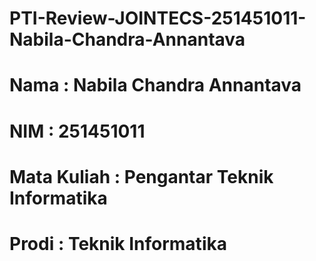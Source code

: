 # PTI-Review-JOINTECS-251451011-Nabila-Chandra-Annantava
# Nama : Nabila Chandra Annantava
# NIM : 251451011
# Mata Kuliah : Pengantar Teknik Informatika
# Prodi : Teknik Informatika
